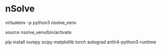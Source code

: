 # nSolve

virtualenv -p python3 nsolve_venv

source nsolve_venv/bin/activate

pip install numpy scipy matplotlib torch autograd antlr4-python3-runtime
